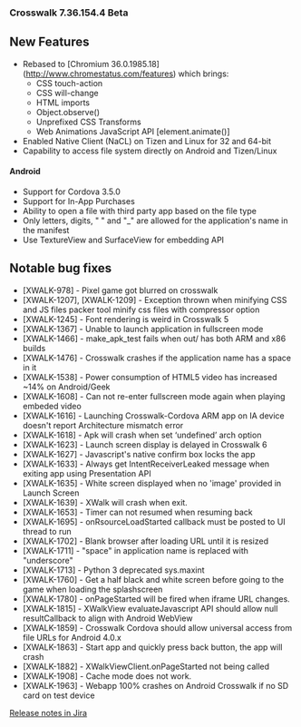 ### Crosswalk 7.36.154.4 Beta

## New Features

* Rebased to [Chromium 36.0.1985.18] (http://www.chromestatus.com/features) which brings:
   * CSS touch-action
   * CSS will-change
   * HTML imports
   * Object.observe()
   * Unprefixed CSS Transforms
   * Web Animations JavaScript API [element.animate()]
* Enabled Native Client (NaCL) on Tizen and Linux for 32 and 64-bit
* Capability to access file system directly on Android and Tizen/Linux

#### Android

* Support for Cordova 3.5.0
* Support for In-App Purchases 
* Ability to open a file with third party app based on the file type
* Only letters, digits, " " and "_" are allowed for the application's name in the manifest
* Use TextureView and SurfaceView for embedding API

## Notable bug fixes

* [XWALK-978] - Pixel game got blurred on crosswalk
* [XWALK-1207], [XWALK-1209] - Exception thrown when minifying CSS and JS files packer tool minify css files with compressor option
* [XWALK-1245] - Font rendering is weird in Crosswalk 5
* [XWALK-1367] - Unable to launch application in fullscreen mode
* [XWALK-1466] - make_apk_test fails when out/ has both ARM and x86 builds
* [XWALK-1476] - Crosswalk crashes if the application name has a space in it
* [XWALK-1538] - Power consumption of HTML5 video has increased ~14% on Android/Geek
* [XWALK-1608] - Can not re-enter fullscreen mode again when playing embeded video
* [XWALK-1616] - Launching Crosswalk-Cordova ARM app on IA device doesn't report Architecture mismatch error
* [XWALK-1618] - Apk will crash when set ‘undefined’ arch option
* [XWALK-1623] - Launch screen display is delayed in Crosswalk 6
* [XWALK-1627] - Javascript's native confirm box locks the app
* [XWALK-1633] - Always get IntentReceiverLeaked message when exiting app using Presentation API
* [XWALK-1635] - White screen displayed when no 'image' provided in Launch Screen
* [XWALK-1639] - XWalk will crash when exit.
* [XWALK-1653] - Timer can not resumed when resuming back
* [XWALK-1695] - onRsourceLoadStarted callback must be posted to UI thread to run
* [XWALK-1702] - Blank browser after loading URL until it is resized
* [XWALK-1711] - "space" in application name is replaced with "underscore"
* [XWALK-1713] - Python 3 deprecated sys.maxint
* [XWALK-1760] - Get a half black and white screen before going to the game when loading the splashscreen
* [XWALK-1780] - onPageStarted will be fired when iframe URL changes.
* [XWALK-1815] - XWalkView evaluateJavascript API should allow null resultCallback to align with Android WebView
* [XWALK-1859] - Crosswalk Cordova should allow universal access from file URLs for Android 4.0.x
* [XWALK-1863] - Start app and quickly press back button, the app will crash
* [XWALK-1882] - XWalkViewClient.onPageStarted not being called
* [XWALK-1908] - Cache mode does not work.
* [XWALK-1963] - Webapp 100% crashes on Android Crosswalk if no SD card on test device

[Release notes in Jira](https://crosswalk-project.org/jira/secure/ReleaseNote.jspa?projectId=10001&version=10606)